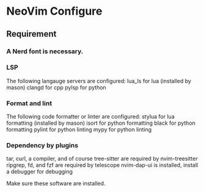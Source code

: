 # NeoVim Configure

## Requirement

### A Nerd font is necessary.

### LSP
The following langauge servers are configured:
lua_ls for lua (installed by mason)
clangd for cpp
pylsp for python

### Format and lint
The following code formatter or linter are configured:
stylua for lua formatting (installed by mason)
isort for python formatting
black for python formatting
pylint for python linting
mypy for python linting

### Dependency by plugins
tar, curl, a compiler, and of course tree-sitter are required by nvim-treesitter
ripgrep, fd, and fzf are required by telescope
nvim-dap-ui is installed, install a debugger for debugging


Make sure these software are installed.



